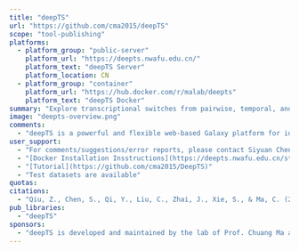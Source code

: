 ```yaml
---
title: "deepTS"
url: "https://github.com/cma2015/deepTS"
scope: "tool-publishing"
platforms:
  - platform_group: "public-server"
    platform_url: "https://deepts.nwafu.edu.cn/"
    platform_text: "deepTS Server"
    platform_location: CN
  - platform_group: "container"
    platform_url: "https://hub.docker.com/r/malab/deepts"
    platform_text: "deepTS Docker"
summary: "Explore transcriptional switches from pairwise, temporal, and population RNA-Seq using deepTS."
image: "deepts-overview.png"
comments:
  - "deepTS is a powerful and flexible web-based Galaxy platform for identifying, visualizing and analyzing transcriptional switch (TS) events from pairwise, temporal and population transcriptome data. deepTS consists of three main functional modules, covering the processes of read cleaning and mapping, transcriptome map construction, expression abundance estimation, multiple-condition TS analysis pipelines, multiple-level TS characterization, and multiple-form visualization to allow users to perform TS analysis using either raw RNA-Seq data or expression abundance matrix directly."
user_support:
  - "For comments/suggestions/error reports, please contact Siyuan Chen (chenzhuod@gmail.com) or Jingjing Zhai (zhaijingjing603@gmail.com)"
  - "[Docker Installation Insstructions](https://deepts.nwafu.edu.cn/static/welcome.html#install)"
  - "[Tutorial](https://github.com/cma2015/DeepTS)"
  - "Test datasets are available"
quotas:
citations:
  - "Qiu, Z., Chen, S., Qi, Y., Liu, C., Zhai, J., Xie, S., & Ma, C. (2020). [Exploring transcriptional switches from pairwise, temporal and population RNA-Seq data using deepTS](https://doi.org/10.1093/bib/bbaa137). *Briefings in Bioinformatics*. doi: 10.1093/bib/bbaa137"
pub_libraries:
  - "deepTS"
sponsors:
  - "deepTS is developed and maintained by the lab of Prof. Chuang Ma at the Center of Bioinformatics, College of Life Sciences, [Northwest A&F University](http://en.nwsuaf.edu.cn/index.htm)."
---
```

